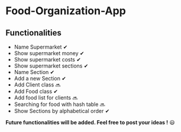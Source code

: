# Food-Organization-App
  ## Functionalities
   - Name Supermarket ✔
   - Show supermarket money ✔
   - Show supermarket costs ✔
   - Show supermarket sections ✔
   - Name Section ✔
   - Add a new Section ✔
   - Add Client class 🔜
   - Add Food class ✔
   - Add food list for clients 🔜 
   - Searching for food with hash table 🔜
   - Show Sections by alphabetical order ✔
  
**Future functionalities will be added. Feel free to post your ideas !** 😃
